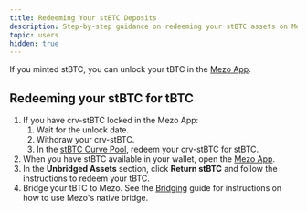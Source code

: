 ```yaml
---
title: Redeeming Your stBTC Deposits
description: Step-by-step guidance on redeeming your stBTC assets on Mezo.
topic: users
hidden: true
---
```


If you minted stBTC, you can unlock your tBTC in the [Mezo App](https://mezo.org/overview).

## Redeeming your stBTC for tBTC

1. If you have crv-stBTC locked in the Mezo App:
    1. Wait for the unlock date.
    1. Withdraw your crv-stBTC.
    1. In the [stBTC Curve Pool](https://www.curve.finance/dex/ethereum/pools/factory-stable-ng-240/withdraw/), redeem your crv-stBTC for stBTC.
1. When you have stBTC available in your wallet, open the [Mezo App](https://mezo.org/overview).
1. In the **Unbridged Assets** section, click **Return stBTC** and follow the instructions to redeem your tBTC.
1. Bridge your tBTC to Mezo. See the [Bridging](https://mezo.org/docs/users/getting-started/bridging) guide for instructions on how to use Mezo's native bridge.
